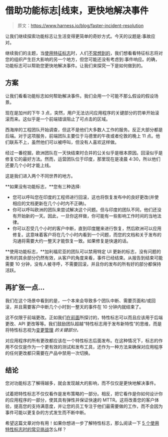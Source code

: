 # 借助功能标志|线束，更快地解决事件

> 原文：<https://www.harness.io/blog/faster-incident-resolution>

让我们继续探索功能标志让生活变得更简单的奇妙方式。今天的议题是:事故应对。

继续我们的主题，当[使用特征标志](https://harness.io/blog/feature-flag-use-cases/)时，人们[不常想到的](https://harness.io/blog/kill-switches/)，我们想看看特征标志将对您的组织产生巨大影响的另一个地方，但您可能还没有考虑到:事件响应。的确，功能标志可以帮助您更快地解决事件。让我们来探究一下是如何做到的。

## 方案

让我们看看功能标志如何帮助解决事件。我们会用一个可能不那么假设的假设场景。

现在是加州的下午 3 点，突然，用户无法访问应用程序的关键部分的罚单开始滚滚而来。这似乎是一个前端错误阻止了可点击的区域。

西海岸的工程团队开始调查，但这不是他们大多数人工作的服务。反正大部分都是后端。对于这项服务，前端团队主要位于马德里的午夜或者伦敦的晚上 11 点。他们联系不上，虽然他们可以被呼叫，但没有人喜欢这样做。

经过一番挖掘，欧洲团队在一天快结束时合并的公关似乎是根本原因。回滚似乎是修复它的最好方法。然而，运营团队位于印度，那里现在是凌晨 4:30，所以他们还要几个小时才能上线。

这是我们进入两个不同世界的地方。

**如果没有功能标志，**您有三种选择:

*   您可以呼叫您在印度的工程师进行回滚，这也将恢复发布中的良好更改(并使相应的文档更新在几个小时内不正确)。
*   你可以呼叫欧洲的团队来尝试解决这个问题。但与印度的团队不同，他们还没有开始新的一天。因此，一旦你这样做，你可能有一些影响工作时间的当地法律。
*   你可以忍受几个小时的客户中断，直到印度醒来进行恢复，然后欧洲可以应用修复。这意味着客户将在几个小时内看到一个问题，而您的文档和关于发布的沟通将需要大约一整天才能恢复一致。如果修复是快速的话。

**使用功能标志，**加利福尼亚的团队可以禁用特定 UI 更新的标志，没有问题的发布的其余部分仍然有效，从客户的角度来看，事件已经结束。从报告到结束可能需要 10 分钟，没有人被寻呼，不需要回滚，并且你的发布的所有好的部分都保持活跃。

## 再扩张一点...

我们在这个场景中看到的是，一个本来会导致多个团队中断、需要页面和/或回滚，并且需要客户中断几个小时到一整天的事件在 10 分钟内就结束了。

这不仅限于前端更改。正如我们[在前面](https://harness.io/blog/feature-flag-use-cases/)所探讨的，特性标志可以而且应该用于后端更改、API 更改等等。我们鼓励团队超越“特性标志用于发布新特性”的思维，而是将特性标志视为[变更管理](https://harness.io/blog/change-management-continuous-delivery/) *的关键部分。*

对应用程序的所有更改都应该在一个特性标志后面发布。在这种情况下，标志的作用不仅仅是作为一个更有效的测试和发布工具，还作为一种方法来确保对应用程序的任何更改都只需要在产品中禁用一次切换。

## 结论

您对功能标志了解得越多，就会发现越大的影响，而不仅仅是更快地解决事件。

试着把特性标志不仅仅看作是发布策略的一部分。相反，把它看作是你如何设计你的应用程序的一部分，使其具有弹性并保证快速的 MTTR。这将改善您的客户体验，提高您的支持满意度，并让您的员工专注于他们最需要做的工作，而不会因为事件可能以更复杂的方式发生而不断中断。

希望这篇文章对你有用！如果你想进一步了解特性标志，那么阅读一下 [5 个使用特性标志时的常见挑战](https://harness.io/blog/feature-flags-challenges/)怎么样？